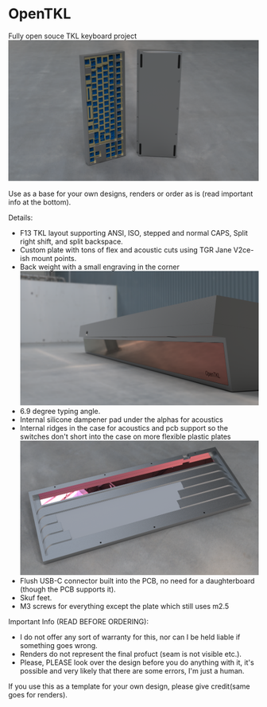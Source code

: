 # OpenTKL

Fully open souce TKL keyboard project
![Alt text](Renders/OpenTKLv2_double.png?raw=true)

Use as a base for your own designs, renders or order as is (read important info at the bottom).

Details:
 - F13 TKL layout supporting ANSI, ISO, stepped and normal CAPS, Split right shift, and split backspace.
 - Custom plate with tons of flex and acoustic cuts using TGR Jane V2ce-ish mount points.
 - Back weight with a small engraving in the corner
 ![Alt text](Renders/opentklv2.74.png?raw=true)
 - 6.9 degree typing angle.
 - Internal silicone dampener pad under the alphas for acoustics
 - Internal ridges in the case for acoustics and pcb support so the switches don't short into the case on more flexible plastic plates
 ![Alt text](Renders/opentklv2.75.png?raw=true)
 - Flush USB-C connector built into the PCB, no need for a daughterboard (though the PCB supports it).
 - Skuf feet.
 - M3 screws for everything except the plate which still uses m2.5


Important Info (READ BEFORE ORDERING):
 - I do not offer any sort of warranty for this, nor can I be held liable if something goes wrong.
 - Renders do not represent the final profuct (seam is not visible etc.).
 - Please, PLEASE look over the design before you do anything with it, it's possible and very likely that there are some errors, I'm just a human.

If you use this as a template for your own design, please give credit(same goes for renders).
